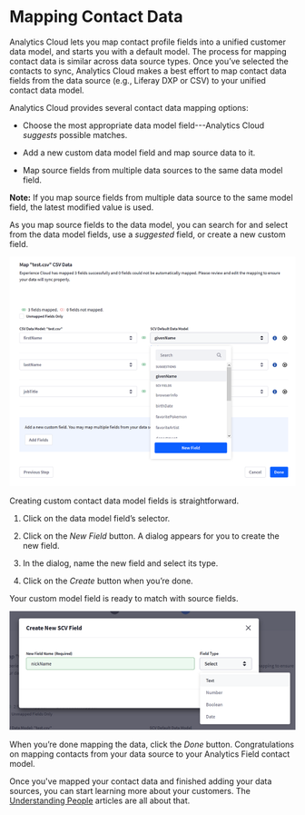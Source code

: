 # Mapping Contact Data [](id=mapping-contact-data)

Analytics Cloud lets you map contact profile fields into a unified customer data
model, and starts you with a default model. The process for mapping contact data
is similar across data source types. Once you’ve selected the contacts to sync,
Analytics Cloud makes a best effort to map contact data fields from the data
source (e.g., Liferay DXP or CSV) to your unified contact data model. 

Analytics Cloud provides several contact data mapping options:

- Choose the most appropriate data model field---Analytics Cloud *suggests* 
possible matches.

- Add a new custom data model field and map source data to it.

- Map source fields from multiple data sources to the same data model field.

**Note:** If you map source fields from multiple data source to the same model 
field, the latest modified value is used. 

As you map source fields to the data model, you can search for and select from
the data model fields, use a *suggested* field, or create a new custom field. 

![Figure 1: Analytics Cloud facilitates finding appropriate data model fields and offering suggestions.](../../images/mapping-contact-data.png)

Creating custom contact data model fields is straightforward. 

1. Click on the data model field’s selector.

2. Click on the *New Field* button. A dialog appears for you to create the new 
field.

3. In the dialog, name the new field and select its type.

4. Click on the *Create* button when you’re done.

Your custom model field is ready to match with source fields. 

![Figure 2: Creating new data model fields is easy.](../../images/new-contact-field.png)

When you’re done mapping the data, click the *Done* button. Congratulations on mapping contacts from your data source to your Analytics Field contact model. 

Once you've mapped your contact data and finished adding your data sources, you
can start learning more about your customers. The
[Understanding People](https://github.com/liferay/liferay-docs/blob/master/discover/analytics-cloud/articles/03-understanding-people/00-understanding-people-intro.markdown)
articles are all about that.
